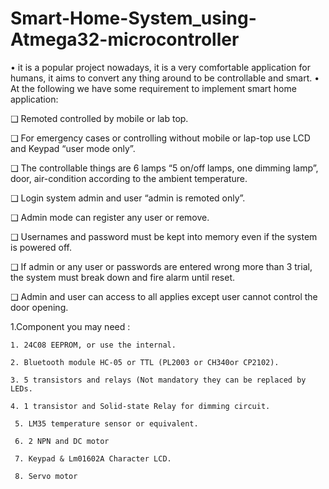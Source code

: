 # Smart-Home-System_using-Atmega32-microcontroller


• it is a popular project nowadays, it is a very comfortable application 
for humans, it aims to convert any thing around to be controllable 
and smart.
• At the following we have some requirement to implement smart 
home application:


❑ Remoted controlled by mobile or lab top.

❑ For emergency cases or controlling without mobile or lap-top use LCD and Keypad “user mode only”.

❑ The controllable things are 6 lamps “5 on/off lamps, one dimming lamp”, door, air-condition according to the ambient temperature.

❑ Login system admin and user “admin is remoted only”.

❑ Admin mode can register any user or remove.

❑ Usernames and password must be kept into memory even if the system is powered off.

❑ If admin or any user or passwords are entered wrong more than 3 trial, the system must break down and fire alarm until reset.

❑ Admin and user can access to all applies except user cannot control the door opening.

1.Component you may need :

    1. 24C08 EEPROM, or use the internal.
    
    2. Bluetooth module HC-05 or TTL (PL2003 or CH340or CP2102).
    
    3. 5 transistors and relays (Not mandatory they can be replaced by LEDs.
    
    4. 1 transistor and Solid-state Relay for dimming circuit.
    
     5. LM35 temperature sensor or equivalent.
     
     6. 2 NPN and DC motor
     
     7. Keypad & Lm01602A Character LCD.
     
     8. Servo motor


